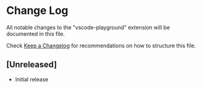 # Change Log

All notable changes to the "vscode-playground" extension will be documented in this file.

Check [Keep a Changelog](http://keepachangelog.com/) for recommendations on how to structure this file.

## [Unreleased]

- Initial release